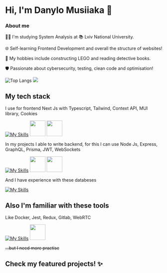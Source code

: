 # Hi, I'm Danylo Musiiaka 👋

### About me

👩‍💻 I'm studying System Analysis at 📚 Lviv National University.

🌐 Self-learning Frontend Development and overall the structure of websites!

🧩 My hobbies include constructing LEGO and reading detective books.

🛡️ Passionate about cybersecurity, testing, clean code and optimisation!

![Top Langs](https://github-readme-stats.vercel.app/api/top-langs/?username=danylomusiiaka&layout=compact)
<img src="https://media.tenor.com/P5EJALTMklMAAAAj/cinnamoroll.gif">

## My tech stack

I use for frontend Next Js with Typescript, Tailwind, Context API, MUI library, Cookies

[![My Skills](https://skillicons.dev/icons?i=nextjs,ts,tailwind,react)](https://skillicons.dev)
<img src="https://github.com/user-attachments/assets/b588ce92-4b37-4580-8f13-a88e1b8290fc" width="50" height="50">
<img src="https://github.com/user-attachments/assets/d5cfaa48-d5a4-4ab5-80b4-8a818dcaf1ee" width="50" height="50">

In my projects I able to write backend, for this I can use Node Js, Express, GraphQL, Prisma, JWT, WebSockets

[![My Skills](https://skillicons.dev/icons?i=nodejs,express,graphql,prisma)](https://skillicons.dev)
<img src="https://github.com/user-attachments/assets/401cc875-2e15-4d37-8646-f8189ac228a7" width="50" height="50">
<img src="https://github.com/user-attachments/assets/f0ba9771-b730-4f33-9075-9f77967247c1" width="50" height="50">

And I have experience with these databeses

[![My Skills](https://skillicons.dev/icons?i=mongodb,postgresql,mysql,redis,firebase)](https://skillicons.dev)


## Also I'm familiar with these tools

Like Docker, Jest, Redux, Gitlab, WebRTC

[![My Skills](https://skillicons.dev/icons?i=docker,jest,redux,gitlab)](https://skillicons.dev)
<img src="https://static-00.iconduck.com/assets.00/webrtc-icon-2048x1987-45puxjf4.png" width="50" height="50">

~~...but I need more practise~~

## Check my featured projects! ✨
